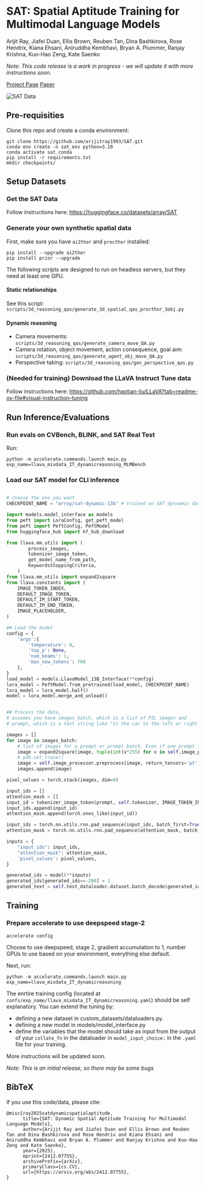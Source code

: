 # SAT: Spatial Aptitude Training for Multimodal Language Models
Arijit Ray, Jiafei Duan, Ellis Brown, Reuben Tan, Dina Bashkirova, Rose Hendrix, Kiana Ehsani, Aniruddha Kembhavi, Bryan A. Plummer, Ranjay Krishna, Kuo-Hao Zeng, Kate Saenko

*Note: This code release is a work in progress - we will update it with more instructions soon.*


[Project Page](https://arijitray1993.github.io/SAT/)
[Paper](https://arxiv.org/abs/2412.07755)

![SAT Data](https://arijitray1993.github.io/SAT/SAT_webpage/static/images/sat_teaser.png)


## Pre-requisities

Clone this repo and create a conda environment:

```
git clone https://github.com/arijitray1993/SAT.git
conda env create -n sat_env python=3.10
conda activate sat_conda
pip install -r requirements.txt
mkdir checkpoints/
```

## Setup Datasets

### Get the SAT Data
Follow instructions here: https://huggingface.co/datasets/array/SAT 

### Generate your own synthetic spatial data

First, make sure you have `ai2thor` and `procthor` installed:
```
pip install --upgrade ai2thor
pip install prior --upgrade
```
The following scripts are designed to run on headless servers, but they need at least one GPU. 

#### Static relationships
See this script: `scripts/3d_reasoning_qas/generate_3d_spatial_qas_procthor_3obj.py`

#### Dynamic reasoning
- Camera movements: `scripts/3d_reasoning_qas/generate_camera_move_QA.py`
- Camera rotation, object movement, action consequence, goal aim: `scripts/3d_reasoning_qas/generate_agent_obj_move_QA.py`
- Perspective taking: `scripts/3d_reasoning_qas/gen_perspective_qas.py`


### (Needed for training) Download the LLaVA Instruct Tune data
Follow instructions here: https://github.com/haotian-liu/LLaVA?tab=readme-ov-file#visual-instruction-tuning 


## Run Inference/Evaluations

### Run evals on CVBench, BLINK, and SAT Real Test

Run:

`python -m accelerate.commands.launch main.py exp_name=llava_mixdata_IT_dynamicreasoning_MLMBench`


### Load our SAT model for CLI inference

```python

# choose the one you want
CHECKPOINT_NAME = "array/sat-dynamic-13b" # trained on SAT dynnamic data (numbers used in ArXiV paper)

import models.model_interface as models
from peft import LoraConfig, get_peft_model
from peft import PeftConfig, PeftModel
from huggingface_hub import hf_hub_download

from llava.mm_utils import (
        process_images,
        tokenizer_image_token,
        get_model_name_from_path,
        KeywordsStoppingCriteria,
    )
from llava.mm_utils import expand2square
from llava.constants import (
    IMAGE_TOKEN_INDEX,
    DEFAULT_IMAGE_TOKEN,
    DEFAULT_IM_START_TOKEN,
    DEFAULT_IM_END_TOKEN,
    IMAGE_PLACEHOLDER,
)

## Load the model
config = {
    'args':{
        'temperature': 0,
        'top_p': None,
        'num_beams': 1,
        'max_new_tokens': 768
    },
}
load_model = models.LlavaModel_13B_Interface(**config)
lora_model = PeftModel.from_pretrained(load_model, CHECKPOINT_NAME)
lora_model = lora_model.half()
model = lora_model.merge_and_unload()


## Process the data,
# assumes you have images_batch, which is a list of PIL images and
# prompt, which is a text string like "Is the car to the left or right of pedestrian?"

images = []
for image in images_batch: 
    # list of images for a prompt or prompt batch. Even if one prompt in a batch requires 2 images, this list should be flattened.
    image = expand2square(image, tuple(int(x*255) for x in self.image_processor.image_mean))
    # pdb.set_trace()
    image = self.image_processor.preprocess(image, return_tensors='pt')['pixel_values'][0]
    images.append(image)

pixel_values = torch.stack(images, dim=0)

input_ids = []
attention_mask = []
input_id = tokenizer_image_token(prompt, self.tokenizer, IMAGE_TOKEN_INDEX, return_tensors="pt")
input_ids.append(input_id)
attention_mask.append(torch.ones_like(input_id))

input_ids = torch.nn.utils.rnn.pad_sequence(input_ids, batch_first=True, padding_value=0)
attention_mask = torch.nn.utils.rnn.pad_sequence(attention_mask, batch_first=True, padding_value=0)

inputs = {
    "input_ids": input_ids,
    "attention_mask": attention_mask,
    'pixel_values': pixel_values,
}

generated_ids = model(**inputs)
generated_ids[generated_ids==-200] = 1
generated_text = self.test_dataloader.dataset.batch_decode(generated_ids, skip_special_tokens=True)
```

## Training

### Prepare accelerate to use deepspeed stage-2

`accelerate config`

Choose to use deepspeed, stage 2, gradient accumulation to 1, number GPUs to use based on your environment, everything else default. 

Next, run:

`python -m accelerate.commands.launch main.py exp_name=llava_mixdata_IT_dynamicreasoning`


The enrtire training config (located at `confs/exp_name/llava_mixdata_IT_dynamicreasoning.yaml`) should be self explanatory. 
You can extend the tuning by: 
- defining a new dataset in custom_datasets/dataloaders.py. 
- defining a new model in models/model_interface.py
- define the variables that the model should take as input from the output of your `collate_fn` in the dataloader in `model_input_choice:` in the `.yaml` file for your training. 


More instructions will be updated soon. 

*Note: This is an initial release, so there may be some bugs*


## BibTeX

If you use this code/data, please cite:

```
@misc{ray2025satdynamicspatialaptitude,
      title={SAT: Dynamic Spatial Aptitude Training for Multimodal Language Models}, 
      author={Arijit Ray and Jiafei Duan and Ellis Brown and Reuben Tan and Dina Bashkirova and Rose Hendrix and Kiana Ehsani and Aniruddha Kembhavi and Bryan A. Plummer and Ranjay Krishna and Kuo-Hao Zeng and Kate Saenko},
      year={2025},
      eprint={2412.07755},
      archivePrefix={arXiv},
      primaryClass={cs.CV},
      url={https://arxiv.org/abs/2412.07755}, 
}
```
